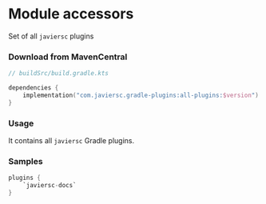 # Module accessors

Set of all `javiersc` plugins

### Download from MavenCentral

```kotlin
// buildSrc/build.gradle.kts

dependencies { 
    implementation("com.javiersc.gradle-plugins:all-plugins:$version") 
}
```

### Usage

It contains all `javiersc` Gradle plugins.

### Samples

```kotlin
plugins {
    `javiersc-docs`
}
```
